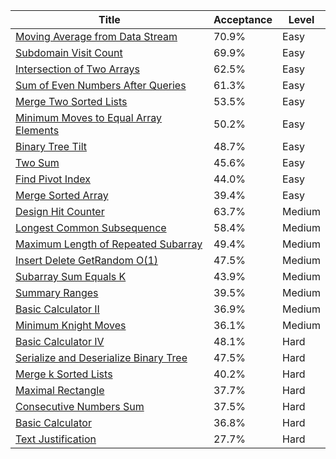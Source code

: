 | Title                                                                                                        | Acceptance   | Level   |
|--------------------------------------------------------------------------------------------------------------|--------------|---------|
| [Moving Average from Data Stream](https://leetcode.com/problems/moving-average-from-data-stream)             | 70.9%        | Easy    |
| [Subdomain Visit Count](https://leetcode.com/problems/subdomain-visit-count)                                 | 69.9%        | Easy    |
| [Intersection of Two Arrays](https://leetcode.com/problems/intersection-of-two-arrays)                       | 62.5%        | Easy    |
| [Sum of Even Numbers After Queries](https://leetcode.com/problems/sum-of-even-numbers-after-queries)         | 61.3%        | Easy    |
| [Merge Two Sorted Lists](https://leetcode.com/problems/merge-two-sorted-lists)                               | 53.5%        | Easy    |
| [Minimum Moves to Equal Array Elements](https://leetcode.com/problems/minimum-moves-to-equal-array-elements) | 50.2%        | Easy    |
| [Binary Tree Tilt](https://leetcode.com/problems/binary-tree-tilt)                                           | 48.7%        | Easy    |
| [Two Sum](https://leetcode.com/problems/two-sum)                                                             | 45.6%        | Easy    |
| [Find Pivot Index](https://leetcode.com/problems/find-pivot-index)                                           | 44.0%        | Easy    |
| [Merge Sorted Array](https://leetcode.com/problems/merge-sorted-array)                                       | 39.4%        | Easy    |
| [Design Hit Counter](https://leetcode.com/problems/design-hit-counter)                                       | 63.7%        | Medium  |
| [Longest Common Subsequence](https://leetcode.com/problems/longest-common-subsequence)                       | 58.4%        | Medium  |
| [Maximum Length of Repeated Subarray](https://leetcode.com/problems/maximum-length-of-repeated-subarray)     | 49.4%        | Medium  |
| [Insert Delete GetRandom O(1)](https://leetcode.com/problems/insert-delete-getrandom-o1)                     | 47.5%        | Medium  |
| [Subarray Sum Equals K](https://leetcode.com/problems/subarray-sum-equals-k)                                 | 43.9%        | Medium  |
| [Summary Ranges](https://leetcode.com/problems/summary-ranges)                                               | 39.5%        | Medium  |
| [Basic Calculator II](https://leetcode.com/problems/basic-calculator-ii)                                     | 36.9%        | Medium  |
| [Minimum Knight Moves](https://leetcode.com/problems/minimum-knight-moves)                                   | 36.1%        | Medium  |
| [Basic Calculator IV](https://leetcode.com/problems/basic-calculator-iv)                                     | 48.1%        | Hard    |
| [Serialize and Deserialize Binary Tree](https://leetcode.com/problems/serialize-and-deserialize-binary-tree) | 47.5%        | Hard    |
| [Merge k Sorted Lists](https://leetcode.com/problems/merge-k-sorted-lists)                                   | 40.2%        | Hard    |
| [Maximal Rectangle](https://leetcode.com/problems/maximal-rectangle)                                         | 37.7%        | Hard    |
| [Consecutive Numbers Sum](https://leetcode.com/problems/consecutive-numbers-sum)                             | 37.5%        | Hard    |
| [Basic Calculator](https://leetcode.com/problems/basic-calculator)                                           | 36.8%        | Hard    |
| [Text Justification](https://leetcode.com/problems/text-justification)                                       | 27.7%        | Hard    |